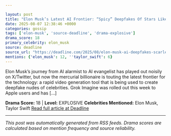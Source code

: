```yaml
---

layout: post
title: "Elon Musk’s Latest AI Frontier: “Spicy” Deepfakes Of Stars Like Scarlett Johansson & Taylor Swift"
date: 2025-08-07 12:38:46 +0000
categories: gossip
tags: ['elon-musk', 'source-deadline', 'drama-explosive']
drama_score: 18
primary_celebrity: elon_musk
source: deadline
source_url: "https://deadline.com/2025/08/elon-musk-ai-deepfakes-scarlett-johansson-taylor-swift-1236480553/"
mentions: {'elon_musk': 12, ''taylor_swift': 6}
---
```


Elon Musk’s journey from AI alarmist to AI evangelist has played out noisily on X/Twitter, but now the mercurial billionaire is touting the latest frontier for the technology: a rapid video generation tool that is being used to create deepfake nudes of celebrities. Grok Imagine was rolled out this week to Apple users and has […]

**Drama Score:** 18 | **Level:** EXPLOSIVE **Celebrities Mentioned:** Elon Musk, Taylor Swift [Read full article at Deadline](https://deadline.com/2025/08/elon-musk-ai-deepfakes-scarlett-johansson-taylor-swift-1236480553/)

---

*This post was automatically generated from RSS feeds. Drama scores are calculated based on mention frequency and source reliability.*